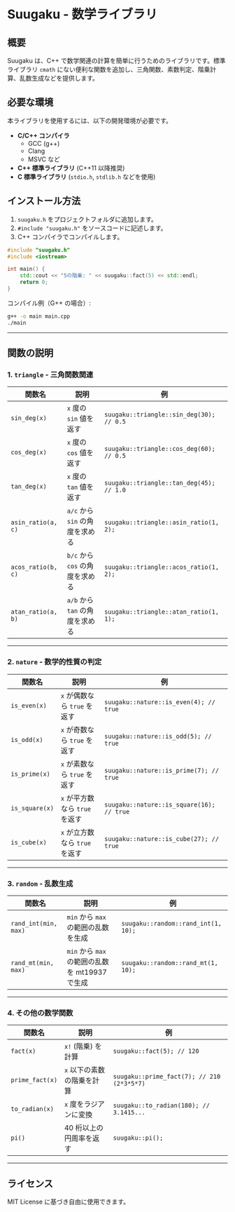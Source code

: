 # Suugaku - 数学ライブラリ

## 概要

Suugaku は、C++ で数学関連の計算を簡単に行うためのライブラリです。標準ライブラリ `cmath` にない便利な関数を追加し、三角関数、素数判定、階乗計算、乱数生成などを提供します。

## 必要な環境

本ライブラリを使用するには、以下の開発環境が必要です。

- **C/C++ コンパイラ**
  - GCC (g++)
  - Clang
  - MSVC など
- **C++ 標準ライブラリ** (C++11 以降推奨)
- **C 標準ライブラリ** (`stdio.h`, `stdlib.h` などを使用)

## インストール方法

1. `suugaku.h` をプロジェクトフォルダに追加します。
2. `#include "suugaku.h"` をソースコードに記述します。
3. C++ コンパイラでコンパイルします。

```cpp
#include "suugaku.h"
#include <iostream>

int main() {
    std::cout << "5の階乗: " << suugaku::fact(5) << std::endl;
    return 0;
}
```

コンパイル例（G++ の場合）:

```sh
g++ -o main main.cpp
./main
```

---

## 関数の説明

### 1. `triangle` - 三角関数関連

| 関数名                | 説明                     | 例                                        |
| ------------------ | ---------------------- | ---------------------------------------- |
| `sin_deg(x)`       | `x` 度の `sin` 値を返す      | `suugaku::triangle::sin_deg(30); // 0.5` |
| `cos_deg(x)`       | `x` 度の `cos` 値を返す      | `suugaku::triangle::cos_deg(60); // 0.5` |
| `tan_deg(x)`       | `x` 度の `tan` 値を返す      | `suugaku::triangle::tan_deg(45); // 1.0` |
| `asin_ratio(a, c)` | `a/c` から `sin` の角度を求める | `suugaku::triangle::asin_ratio(1, 2);`   |
| `acos_ratio(b, c)` | `b/c` から `cos` の角度を求める | `suugaku::triangle::acos_ratio(1, 2);`   |
| `atan_ratio(a, b)` | `a/b` から `tan` の角度を求める | `suugaku::triangle::atan_ratio(1, 1);`   |

---

### 2. `nature` - 数学的性質の判定

| 関数名            | 説明                    | 例                                         |
| -------------- | --------------------- | ----------------------------------------- |
| `is_even(x)`   | `x` が偶数なら `true` を返す  | `suugaku::nature::is_even(4); // true`    |
| `is_odd(x)`    | `x` が奇数なら `true` を返す  | `suugaku::nature::is_odd(5); // true`     |
| `is_prime(x)`  | `x` が素数なら `true` を返す  | `suugaku::nature::is_prime(7); // true`   |
| `is_square(x)` | `x` が平方数なら `true` を返す | `suugaku::nature::is_square(16); // true` |
| `is_cube(x)`   | `x` が立方数なら `true` を返す | `suugaku::nature::is_cube(27); // true`   |

---

### 3. `random` - 乱数生成

| 関数名                  | 説明                                 | 例                                   |
| -------------------- | ---------------------------------- | ----------------------------------- |
| `rand_int(min, max)` | `min` から `max` の範囲の乱数を生成           | `suugaku::random::rand_int(1, 10);` |
| `rand_mt(min, max)`  | `min` から `max` の範囲の乱数を mt19937 で生成 | `suugaku::random::rand_mt(1, 10);`  |

---

### 4. その他の数学関数

| 関数名             | 説明              | 例                                          |
| --------------- | --------------- | ------------------------------------------ |
| `fact(x)`       | `x!` (階乗) を計算   | `suugaku::fact(5); // 120`                 |
| `prime_fact(x)` | `x` 以下の素数の階乗を計算 | `suugaku::prime_fact(7); // 210 (2*3*5*7)` |
| `to_radian(x)`  | `x` 度をラジアンに変換   | `suugaku::to_radian(180); // 3.1415...`    |
| `pi()`          | 40 桁以上の円周率を返す   | `suugaku::pi();`                           |

---

## ライセンス

MIT License に基づき自由に使用できます。

